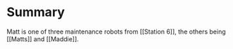 # Summary
Matt is one of three maintenance robots from [[Station 6]], the others being [[Matts]] and [[Maddie]]. 